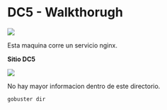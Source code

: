 # DC5 - Walkthorugh

![](/images/dc5/nmap.png)

Esta maquina corre un servicio nginx.

**Sitio DC5**

![](/images/dc5/dc5.png)

No hay mayor informacion dentro de este directorio.

`gobuster dir `
